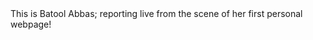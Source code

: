 <html>
  <head>
    <meta charset="utf-8">
    <title>Home</title>
  </head>
  <body>
    This is Batool Abbas; reporting live from the scene of her first personal webpage!
  </body>
</html>
